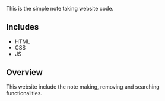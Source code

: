 This is the simple note taking website code.

## Includes
- HTML
- CSS
- JS

## Overview
This website include the note making, removing and searching functionalities.
